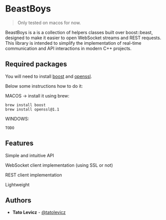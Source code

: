 # BeastBoys

> Only tested on macos for now.

BeastBoys is a is a collection of helpers classes built over boost::beast, designed to make it easier to open WebSocket streams and REST requests. This library is intended to simplify the implementation of real-time communication and API interactions in modern C++ projects.

## Required packages

You will need to install [boost](http://boost.org)  and [openssl](https://www.openssl.org).

Below some instructions how to do it:

MACOS -> install it using brew:
```
brew install boost
brew install openssl@1.1
```

WINDOWS: 

```
TODO
```

## Features

Simple and intuitive API

WebSocket client implementation (using SSL or not)

REST client implementation

Lightweight


## Authors

* **Tato Levicz** - [@tatolevicz](https://github.com/tatolevicz)


